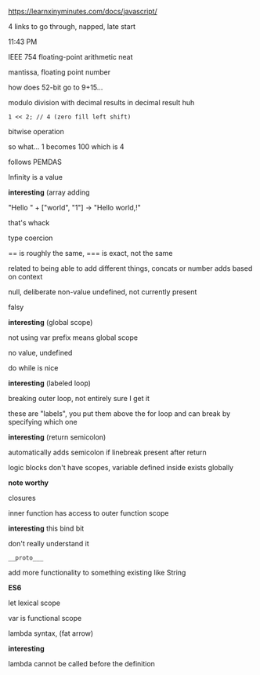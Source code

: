 https://learnxinyminutes.com/docs/javascript/

4 links to go through, napped, late start

11:43 PM

IEEE 754 floating-point arithmetic neat

mantissa, floating point number

how does 52-bit go to 9+15...

modulo division with decimal results in decimal result huh

```
1 << 2; // 4 (zero fill left shift) 
```

bitwise operation

so what... 1 becomes 100 which is 4

follows PEMDAS

Infinity is a value

**interesting** (array adding

"Hello " + ["world", "1"] -> "Hello world,!"

that's whack

type coercion

== is roughly the same, === is exact, not the same

related to being able to add different things, concats or number adds based on context

null, deliberate non-value
undefined, not currently present

falsy

**interesting** (global scope)

not using var prefix means global scope

no value, undefined

do while is nice

**interesting** (labeled loop)

breaking outer loop, not entirely sure I get it

these are "labels", you put them above the for loop and can break by specifying which one

**interesting** (return semicolon)

automatically adds semicolon if linebreak present after return

logic blocks don't have scopes, variable defined inside exists globally

**note worthy**

closures

inner function has access to outer function scope

**interesting** this bind bit

don't really understand it

`__proto___`

add more functionality to something existing like String

**ES6**

let lexical scope

var is functional scope

lambda syntax, (fat arrow)

**interesting**

lambda cannot be called before the definition
